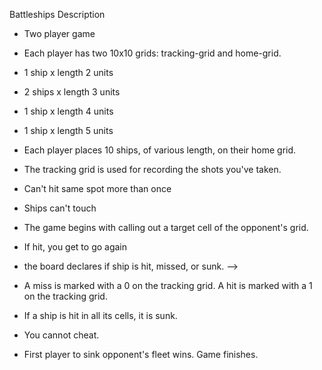 Battleships Description

- Two player game

- Each player has two 10x10 grids: tracking-grid and home-grid.

- 1 ship x length 2 units 
- 2 ships x length 3 units 
- 1 ship x length 4 units
- 1 ship x length 5 units

- Each player places 10 ships, of various length, on their home grid. 

- The tracking grid is used for recording the shots you've taken.
- Can't hit same spot more than once

- Ships can't touch

- The game begins with calling out a target cell of the opponent's grid.

- If hit, you get to go again

- the board declares if ship is hit, missed, or sunk. -->

- A miss is marked with a 0 on the tracking grid. A hit is marked with a 1 on the tracking grid.

- If a ship is hit in all its cells, it is sunk.

- You cannot cheat.

- First player to sink opponent's fleet wins. Game finishes.



